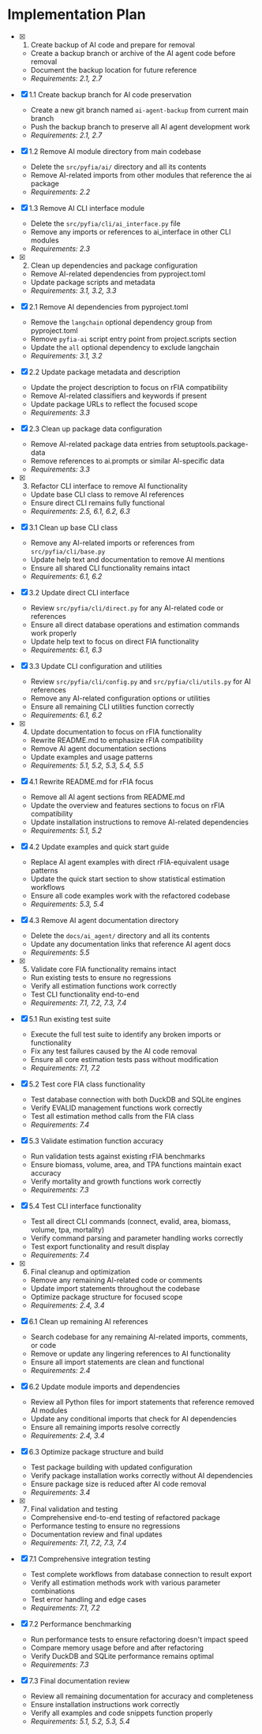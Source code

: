 # Implementation Plan

- [x] 1. Create backup of AI code and prepare for removal
  - Create a backup branch or archive of the AI agent code before removal
  - Document the backup location for future reference
  - _Requirements: 2.1, 2.7_

- [x] 1.1 Create backup branch for AI code preservation
  - Create a new git branch named `ai-agent-backup` from current main branch
  - Push the backup branch to preserve all AI agent development work
  - _Requirements: 2.1, 2.7_

- [x] 1.2 Remove AI module directory from main codebase
  - Delete the `src/pyfia/ai/` directory and all its contents
  - Remove AI-related imports from other modules that reference the ai package
  - _Requirements: 2.2_

- [x] 1.3 Remove AI CLI interface module
  - Delete the `src/pyfia/cli/ai_interface.py` file
  - Remove any imports or references to ai_interface in other CLI modules
  - _Requirements: 2.3_

- [x] 2. Clean up dependencies and package configuration
  - Remove AI-related dependencies from pyproject.toml
  - Update package scripts and metadata
  - _Requirements: 3.1, 3.2, 3.3_

- [x] 2.1 Remove AI dependencies from pyproject.toml
  - Remove the `langchain` optional dependency group from pyproject.toml
  - Remove `pyfia-ai` script entry point from project.scripts section
  - Update the `all` optional dependency to exclude langchain
  - _Requirements: 3.1, 3.2_

- [x] 2.2 Update package metadata and description
  - Update the project description to focus on rFIA compatibility
  - Remove AI-related classifiers and keywords if present
  - Update package URLs to reflect the focused scope
  - _Requirements: 3.3_

- [x] 2.3 Clean up package data configuration
  - Remove AI-related package data entries from setuptools.package-data
  - Remove references to ai.prompts or similar AI-specific data
  - _Requirements: 3.3_

- [x] 3. Refactor CLI interface to remove AI functionality
  - Update base CLI class to remove AI references
  - Ensure direct CLI remains fully functional
  - _Requirements: 2.5, 6.1, 6.2, 6.3_

- [x] 3.1 Clean up base CLI class
  - Remove any AI-related imports or references from `src/pyfia/cli/base.py`
  - Update help text and documentation to remove AI mentions
  - Ensure all shared CLI functionality remains intact
  - _Requirements: 6.1, 6.2_

- [x] 3.2 Update direct CLI interface
  - Review `src/pyfia/cli/direct.py` for any AI-related code or references
  - Ensure all direct database operations and estimation commands work properly
  - Update help text to focus on direct FIA functionality
  - _Requirements: 6.1, 6.3_

- [x] 3.3 Update CLI configuration and utilities
  - Review `src/pyfia/cli/config.py` and `src/pyfia/cli/utils.py` for AI references
  - Remove any AI-related configuration options or utilities
  - Ensure all remaining CLI utilities function correctly
  - _Requirements: 6.1, 6.2_

- [x] 4. Update documentation to focus on rFIA functionality
  - Rewrite README.md to emphasize rFIA compatibility
  - Remove AI agent documentation sections
  - Update examples and usage patterns
  - _Requirements: 5.1, 5.2, 5.3, 5.4, 5.5_

- [x] 4.1 Rewrite README.md for rFIA focus
  - Remove all AI agent sections from README.md
  - Update the overview and features sections to focus on rFIA compatibility
  - Update installation instructions to remove AI-related dependencies
  - _Requirements: 5.1, 5.2_

- [x] 4.2 Update examples and quick start guide
  - Replace AI agent examples with direct rFIA-equivalent usage patterns
  - Update the quick start section to show statistical estimation workflows
  - Ensure all code examples work with the refactored codebase
  - _Requirements: 5.3, 5.4_

- [x] 4.3 Remove AI agent documentation directory
  - Delete the `docs/ai_agent/` directory and all its contents
  - Update any documentation links that reference AI agent docs
  - _Requirements: 5.5_

- [x] 5. Validate core FIA functionality remains intact
  - Run existing tests to ensure no regressions
  - Verify all estimation functions work correctly
  - Test CLI functionality end-to-end
  - _Requirements: 7.1, 7.2, 7.3, 7.4_

- [x] 5.1 Run existing test suite
  - Execute the full test suite to identify any broken imports or functionality
  - Fix any test failures caused by the AI code removal
  - Ensure all core estimation tests pass without modification
  - _Requirements: 7.1, 7.2_

- [x] 5.2 Test core FIA class functionality
  - Test database connection with both DuckDB and SQLite engines
  - Verify EVALID management functions work correctly
  - Test all estimation method calls from the FIA class
  - _Requirements: 7.4_

- [x] 5.3 Validate estimation function accuracy
  - Run validation tests against existing rFIA benchmarks
  - Ensure biomass, volume, area, and TPA functions maintain exact accuracy
  - Verify mortality and growth functions work correctly
  - _Requirements: 7.3_

- [x] 5.4 Test CLI interface functionality
  - Test all direct CLI commands (connect, evalid, area, biomass, volume, tpa, mortality)
  - Verify command parsing and parameter handling works correctly
  - Test export functionality and result display
  - _Requirements: 7.4_

- [x] 6. Final cleanup and optimization
  - Remove any remaining AI-related code or comments
  - Update import statements throughout the codebase
  - Optimize package structure for focused scope
  - _Requirements: 2.4, 3.4_

- [x] 6.1 Clean up remaining AI references
  - Search codebase for any remaining AI-related imports, comments, or code
  - Remove or update any lingering references to AI functionality
  - Ensure all import statements are clean and functional
  - _Requirements: 2.4_

- [x] 6.2 Update module imports and dependencies
  - Review all Python files for import statements that reference removed AI modules
  - Update any conditional imports that check for AI dependencies
  - Ensure all remaining imports resolve correctly
  - _Requirements: 2.4, 3.4_

- [x] 6.3 Optimize package structure and build
  - Test package building with updated configuration
  - Verify package installation works correctly without AI dependencies
  - Ensure package size is reduced after AI code removal
  - _Requirements: 3.4_

- [x] 7. Final validation and testing
  - Comprehensive end-to-end testing of refactored package
  - Performance testing to ensure no regressions
  - Documentation review and final updates
  - _Requirements: 7.1, 7.2, 7.3, 7.4_

- [x] 7.1 Comprehensive integration testing
  - Test complete workflows from database connection to result export
  - Verify all estimation methods work with various parameter combinations
  - Test error handling and edge cases
  - _Requirements: 7.1, 7.2_

- [x] 7.2 Performance benchmarking
  - Run performance tests to ensure refactoring doesn't impact speed
  - Compare memory usage before and after refactoring
  - Verify DuckDB and SQLite performance remains optimal
  - _Requirements: 7.3_

- [x] 7.3 Final documentation review
  - Review all remaining documentation for accuracy and completeness
  - Ensure installation instructions work correctly
  - Verify all examples and code snippets function properly
  - _Requirements: 5.1, 5.2, 5.3, 5.4_